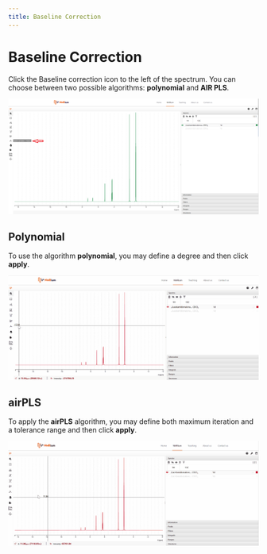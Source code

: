 ```yaml
---
title: Baseline Correction
---
```


# Baseline Correction

Click the Baseline correction icon to the left of the spectrum. You can choose between two possible algorithms: **polynomial** and **AIR PLS**.

![baseline](Baseline_correction.png)

## Polynomial

To use the algorithm **polynomial**, you may define a degree and then click **apply**.

![baseline](baselin_correction.gif)

## airPLS

To apply the **airPLS** algorithm, you may define both maximum iteration and a tolerance range and then click **apply**.

![baseline](baselin_correction2.gif)
